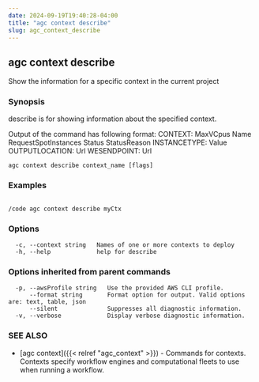 ```yaml
---
date: 2024-09-19T19:40:28-04:00
title: "agc context describe"
slug: agc_context_describe
---
```

## agc context describe

Show the information for a specific context in the current project

### Synopsis

describe is for showing information about the specified context.

Output of the command has following format:
CONTEXT: MaxVCpus Name RequestSpotInstances Status StatusReason
INSTANCETYPE: Value
OUTPUTLOCATION: Url
WESENDPOINT: Url


```
agc context describe context_name [flags]
```

### Examples

```

/code agc context describe myCtx
```

### Options

```
  -c, --context string   Names of one or more contexts to deploy
  -h, --help             help for describe
```

### Options inherited from parent commands

```
  -p, --awsProfile string   Use the provided AWS CLI profile.
      --format string       Format option for output. Valid options are: text, table, json
      --silent              Suppresses all diagnostic information.
  -v, --verbose             Display verbose diagnostic information.
```

### SEE ALSO

* [agc context]({{< relref "agc_context" >}})	 - Commands for contexts.
Contexts specify workflow engines and computational fleets to use when running a workflow.

